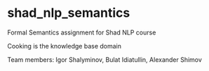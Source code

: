 shad_nlp_semantics
==================

Formal Semantics assignment for Shad NLP course

Cooking is the knowledge base domain

Team members: Igor Shalyminov, Bulat Idiatullin, Alexander Shimov
